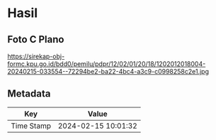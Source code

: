 # Hasil

## Foto C Plano

https://sirekap-obj-formc.kpu.go.id/bdd0/pemilu/pdpr/12/02/01/20/18/1202012018004-20240215-033554--72294be2-ba22-4bc4-a3c9-c0998258c2e1.jpg


## Metadata

| Key        | Value               |
| ---------- | ------------------- |
| Time Stamp | 2024-02-15 10:01:32 |



